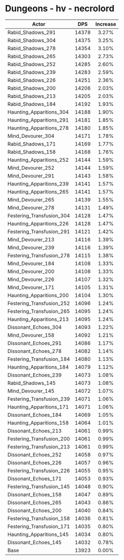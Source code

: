 # Dungeons - hv - necrolord
| Actor | DPS | Increase |
|---|:---:|:---:|
|Rabid_Shadows_291|14378|3.27%|
|Rabid_Shadows_304|14375|3.25%|
|Rabid_Shadows_278|14354|3.10%|
|Rabid_Shadows_265|14303|2.73%|
|Rabid_Shadows_252|14285|2.60%|
|Rabid_Shadows_239|14283|2.59%|
|Rabid_Shadows_226|14251|2.36%|
|Rabid_Shadows_200|14206|2.03%|
|Rabid_Shadows_213|14205|2.03%|
|Rabid_Shadows_184|14192|1.93%|
|Haunting_Apparitions_304|14188|1.90%|
|Haunting_Apparitions_291|14181|1.85%|
|Haunting_Apparitions_278|14180|1.85%|
|Mind_Devourer_304|14171|1.78%|
|Rabid_Shadows_171|14169|1.77%|
|Rabid_Shadows_158|14168|1.76%|
|Haunting_Apparitions_252|14144|1.59%|
|Mind_Devourer_252|14144|1.59%|
|Mind_Devourer_291|14143|1.58%|
|Haunting_Apparitions_239|14141|1.57%|
|Haunting_Apparitions_265|14141|1.57%|
|Mind_Devourer_265|14139|1.55%|
|Mind_Devourer_278|14131|1.49%|
|Festering_Transfusion_304|14128|1.47%|
|Haunting_Apparitions_226|14128|1.47%|
|Festering_Transfusion_291|14121|1.42%|
|Mind_Devourer_213|14116|1.39%|
|Mind_Devourer_239|14116|1.39%|
|Festering_Transfusion_278|14115|1.38%|
|Mind_Devourer_184|14108|1.33%|
|Mind_Devourer_200|14108|1.33%|
|Mind_Devourer_226|14107|1.32%|
|Mind_Devourer_171|14105|1.31%|
|Haunting_Apparitions_200|14104|1.30%|
|Festering_Transfusion_252|14096|1.24%|
|Festering_Transfusion_265|14095|1.24%|
|Haunting_Apparitions_213|14095|1.24%|
|Dissonant_Echoes_304|14093|1.22%|
|Mind_Devourer_158|14092|1.21%|
|Dissonant_Echoes_291|14086|1.17%|
|Dissonant_Echoes_278|14082|1.14%|
|Festering_Transfusion_184|14080|1.13%|
|Haunting_Apparitions_184|14079|1.12%|
|Dissonant_Echoes_239|14073|1.08%|
|Rabid_Shadows_145|14073|1.08%|
|Mind_Devourer_145|14072|1.07%|
|Festering_Transfusion_239|14071|1.06%|
|Haunting_Apparitions_171|14071|1.06%|
|Dissonant_Echoes_184|14069|1.05%|
|Haunting_Apparitions_158|14064|1.01%|
|Dissonant_Echoes_213|14061|0.99%|
|Festering_Transfusion_200|14061|0.99%|
|Festering_Transfusion_213|14061|0.99%|
|Dissonant_Echoes_252|14058|0.97%|
|Dissonant_Echoes_226|14057|0.96%|
|Festering_Transfusion_226|14055|0.95%|
|Dissonant_Echoes_171|14053|0.93%|
|Festering_Transfusion_145|14048|0.90%|
|Dissonant_Echoes_158|14047|0.89%|
|Dissonant_Echoes_265|14043|0.86%|
|Dissonant_Echoes_200|14040|0.84%|
|Festering_Transfusion_158|14036|0.81%|
|Festering_Transfusion_171|14035|0.80%|
|Haunting_Apparitions_145|14034|0.80%|
|Dissonant_Echoes_145|14032|0.78%|
|Base|13923|0.00%|
